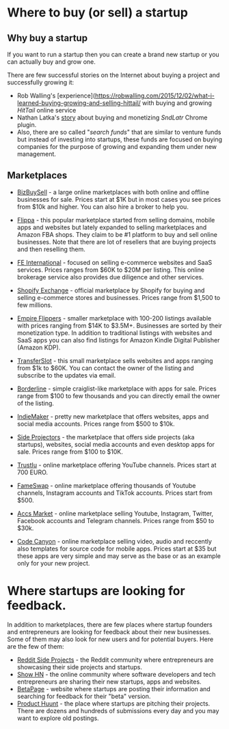 # Where to buy (or sell) a startup 

## Why buy a startup

If you want to run a startup then you can create a brand new startup or you can actually buy and grow one.

There are few successful stories on the Internet about buying a project and successfully growing it:

- Rob Walling's [experience](https://robwalling.com/2015/12/02/what-i-learned-buying-growing-and-selling-hittail/ with buying and growing _HitTail_ online service
- Nathan Latka's [story](https://medium.com/@nathanlatka/how-i-got-95-net-profit-margins-on-a-chrome-extension-20fdcfc1f754) about buying and monetizing _SndLatr_ Chrome plugin. 
- Also, there are so called "_search funds_" that are similar to venture funds but instead of investing into startups, these funds are focused on buying companies for the purpose of growing and expanding them under new management.

## Marketplaces

*   [BizBuySell](https://www.bizbuysell.com) - a large online marketplaces with both online and offline businesses for sale. Prices start at $1K but in most cases you see prices from $10k and higher. You can also hire a broker to help you.
*   [Flippa](https://www.flippa.com) - this popular marketplace started from selling domains, mobile apps and websites but lately expanded to selling marketplaces and Amazon FBA shops. They claim to be #1 platform to buy and sell online businesses. Note that there are lot of resellers that are buying projects and then reselling them.
*   [FE International](https://feinternational.com) - focused on selling e-commerce websites and SaaS services. Prices ranges from $60K to $20M per listing. This online brokerage service also provides due diligence and other services.
*   [Shopify Exchange](https://exchangemarketplace.com) - official marketplace by Shopify for buying and selling e-commerce stores and businesses. Prices range from $1,500 to few millions.
*   [Empire Flippers](https://exchangemarketplace.com) - smaller marketplace with 100-200 listings available with prices ranging from $14K to $3.5M+. Businesses are sorted by their monetization type. In addition to traditional listings with websites and SaaS apps you can also find listings for Amazon Kindle Digital Publisher (Amazon KDP).
*   [TransferSlot](https://transferslot.com) - this small marketplace sells websites and apps ranging from $1k to $60K. You can contact the owner of the listing and subscribe to the updates via email.
*   [Borderline](http://borderline.biz) - simple craiglist-like marketplace with apps for sale. Prices range from $100 to few thousands and you can directly email the owner of the listing.
*   [IndieMaker](https://indiemaker.co) - pretty new marketplace that offers websites, apps and social media accounts. Prices range from $500 to $10k.
*   [Side Projectors](https://www.sideprojectors.com) - the marketplace that offers side projects (aka startups), websites, social media accounts and even desktop apps for sale. Prices range from $100 to $10K.
*   [TrustIu](https://www.trustiu.com/en/search/) - online marketplace offering YouTube channels. Prices start at 700 EURO.
*   [FameSwap](https://fameswap.com) - online marketplace offering thousands of Youtube channels, Instagram accounts and TikTok accounts. Prices start from $500.
*   [Accs Market](https://fameswap.com) - online marketplace selling Youtube, Instagram, Twitter, Facebook accounts and Telegram channels. Prices range from $50 to $30k.

*   [Code Canyon](https://codecanyon.net/search/app%20source%20code) - online marketplace selling video, audio and reccently also templates for source code for mobile apps. Prices start at $35 but these apps are very simple and may serve as the base or as an example only for your new project.

# Where startups are looking for feedback.

In addition to marketplaces, there are few places where startup founders and entrepreneurs are looking for feedback about their new businesses. Some of them may also look for new users and for potential buyers. Here are the few of them:

*   [Reddit Side Projects](https://www.reddit.com/r/SideProject/) - the Reddit community where entrepreneurs are showcasing their side projects and startups.
*   [Show HN](https://news.ycombinator.com/show) - the online community where software developers and tech entrepreneurs are sharing their new startups, apps and websites.
*   [BetaPage](https://betapage.co) - website where startups are posting their information and searching for feedback for their "beta" version.
*   [Product Huunt](https://producthunt.ccom) - the place where startups are pitching their projects. There are dozens and hundreds of submissions every day and you may want to explore old postings.
